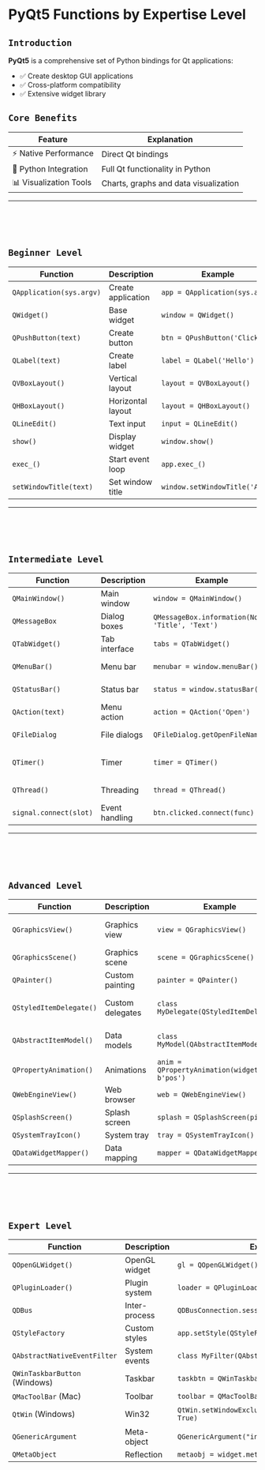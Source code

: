 # PyQt5 Functions by Expertise Level

## `Introduction`
**PyQt5** is a comprehensive set of Python bindings for Qt applications:

- ✅ Create desktop GUI applications
- ✅ Cross-platform compatibility
- ✅ Extensive widget library

## `Core Benefits`

| Feature | Explanation |
|---------|-------------|
| ⚡ Native Performance | Direct Qt bindings |
| 🧠 Python Integration | Full Qt functionality in Python |
| 📊 Visualization Tools | Charts, graphs and data visualization |

---
<br><br><br>

## `Beginner Level`

| Function | Description | Example | Output |
|----------|-------------|---------|--------|
| `QApplication(sys.argv)` | Create application | `app = QApplication(sys.argv)` | Application object |
| `QWidget()` | Base widget | `window = QWidget()` | Empty window |
| `QPushButton(text)` | Create button | `btn = QPushButton('Click')` | Button widget |
| `QLabel(text)` | Create label | `label = QLabel('Hello')` | Text label |
| `QVBoxLayout()` | Vertical layout | `layout = QVBoxLayout()` | Layout manager |
| `QHBoxLayout()` | Horizontal layout | `layout = QHBoxLayout()` | Layout manager |
| `QLineEdit()` | Text input | `input = QLineEdit()` | Text field |
| `show()` | Display widget | `window.show()` | Visible window |
| `exec_()` | Start event loop | `app.exec_()` | Running application |
| `setWindowTitle(text)` | Set window title | `window.setWindowTitle('App')` | Titled window |

---
<br><br><br>

## `Intermediate Level`

| Function | Description | Example | Output |
|----------|-------------|---------|--------|
| `QMainWindow()` | Main window | `window = QMainWindow()` | Application window |
| `QMessageBox` | Dialog boxes | `QMessageBox.information(None, 'Title', 'Text')` | Popup dialog |
| `QTabWidget()` | Tab interface | `tabs = QTabWidget()` | Tabbed interface |
| `QMenuBar()` | Menu bar | `menubar = window.menuBar()` | Window menu |
| `QStatusBar()` | Status bar | `status = window.statusBar()` | Status display |
| `QAction(text)` | Menu action | `action = QAction('Open')` | Menu item |
| `QFileDialog` | File dialogs | `QFileDialog.getOpenFileName()` | File selector |
| `QTimer()` | Timer | `timer = QTimer()` | Time-based events |
| `QThread()` | Threading | `thread = QThread()` | Background thread |
| `signal.connect(slot)` | Event handling | `btn.clicked.connect(func)` | Button callback |

---
<br><br><br>

## `Advanced Level`

| Function | Description | Example | Output |
|----------|-------------|---------|--------|
| `QGraphicsView()` | Graphics view | `view = QGraphicsView()` | Canvas for graphics |
| `QGraphicsScene()` | Graphics scene | `scene = QGraphicsScene()` | Graphics container |
| `QPainter()` | Custom painting | `painter = QPainter()` | Drawing interface |
| `QStyledItemDelegate()` | Custom delegates | `class MyDelegate(QStyledItemDelegate)` | Custom item rendering |
| `QAbstractItemModel()` | Data models | `class MyModel(QAbstractItemModel)` | Custom data model |
| `QPropertyAnimation()` | Animations | `anim = QPropertyAnimation(widget, b'pos')` | Widget animation |
| `QWebEngineView()` | Web browser | `web = QWebEngineView()` | Embedded browser |
| `QSplashScreen()` | Splash screen | `splash = QSplashScreen(pixmap)` | Startup screen |
| `QSystemTrayIcon()` | System tray | `tray = QSystemTrayIcon()` | Tray icon |
| `QDataWidgetMapper()` | Data mapping | `mapper = QDataWidgetMapper()` | UI-data binding |

---
<br><br><br>

## `Expert Level`

| Function | Description | Example | Output |
|----------|-------------|---------|--------|
| `QOpenGLWidget()` | OpenGL widget | `gl = QOpenGLWidget()` | 3D rendering |
| `QPluginLoader()` | Plugin system | `loader = QPluginLoader('plugin.so')` | Loaded plugin |
| `QDBus` | Inter-process | `QDBusConnection.sessionBus()` | D-Bus communication |
| `QStyleFactory` | Custom styles | `app.setStyle(QStyleFactory.create('Fusion'))` | UI styling |
| `QAbstractNativeEventFilter` | System events | `class MyFilter(QAbstractNativeEventFilter)` | OS event handling |
| `QWinTaskbarButton` (Windows) | Taskbar | `taskbtn = QWinTaskbarButton()` | Windows taskbar |
| `QMacToolBar` (Mac) | Toolbar | `toolbar = QMacToolBar()` | macOS toolbar |
| `QtWin` (Windows) | Win32 | `QtWin.setWindowExcludedFromPeek(winId(), True)` | Windows-specific |
| `QGenericArgument` | Meta-object | `QGenericArgument("int", 42)` | Dynamic invocation |
| `QMetaObject` | Reflection | `metaobj = widget.metaObject()` | Introspection |